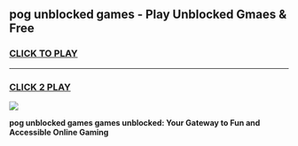 
## pog unblocked games - Play Unblocked Gmaes & Free
<h3>
<a href="https://premium.freeplayer.one?title=pog_unblocked_games&ref=19F">CLICK TO PLAY</a></h3>
<hr>

<h3>
<a href="https://premium.freeplayer.one?title=pog_unblocked_games&ref=19F">CLICK 2 PLAY</a>
  
</h3>

<a href="https://premium.freeplayer.one?title=pog_unblocked_games&ref=19F/"><img src="https://clearcache.store/games.png"></a>


**pog unblocked games games unblocked: Your Gateway to Fun and Accessible Online Gaming**
